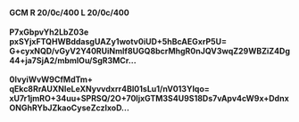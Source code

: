 #### GCM R 20/0c/400 L 20/0c/400
**P7xGbpvYh2LbZ03e**<br/>**pxSYjxFTQHWBddasgUAZy1wotv0iUD+5hBcAEGxrP5U=**<br/>**G+cyxNQD/vGyV2Y40RUiNmlf8UGQ8bcrMhgR0nJQV3wqZ29WBZiZ4Dg44+ja7SjA2/mbmlOu/SgR3MCr...**<br/><br/>
**0IvyiWvW9CfMdTm+**<br/>**qEkc8RrAUXNIeLeXNyvvdxrr4BI01sLu1/nV013YIqo=**<br/>**xU7r1jmRO+34uu+SPRSQ/2O+70ljxGTM3S4U9S18Ds7vApv4cW9x+DdnxONGhRYbJZkaoCyseZczlxoD...**